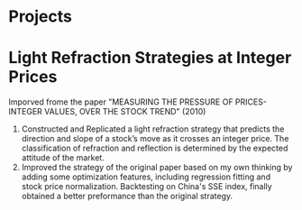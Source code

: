 # Projects


# Light Refraction Strategies at Integer Prices
Imporved frome the paper "MEASURING THE PRESSURE OF PRICES-INTEGER VALUES, OVER THE STOCK TREND" (2010)<br>
1. Constructed and Replicated a light refraction strategy that predicts the direction and slope of a stock’s move as it crosses an integer price. The classification of refraction and reflection is determined by the expected attitude of the market.
2. Improved the strategy of the original paper based on my own thinking by adding some optimization features, including regression fitting and stock price normalization. Backtesting on China's SSE index, finally obtained a better preformance than the original strategy.
